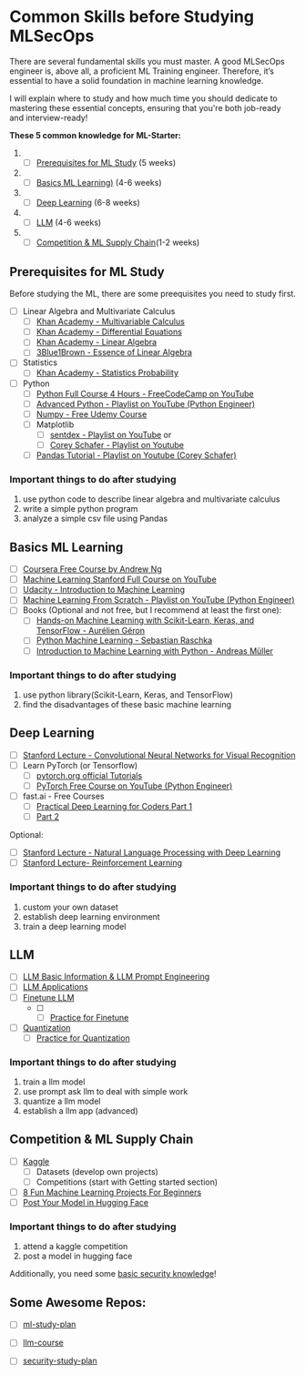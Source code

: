 # Common Skills before Studying MLSecOps

There are several fundamental skills you must master. A good MLSecOps engineer is, above all, a proficient ML Training engineer. Therefore, it’s essential to have a solid foundation in machine learning knowledge.

I will explain where to study and how much time you should dedicate to mastering these essential concepts, ensuring that you're both job-ready and interview-ready!

**These 5 common knowledge for ML-Starter:**

1. -[ ] [Prerequisites for ML Study](#prerequisites-for-ml-study) (5 weeks)
2. -[ ] [Basics ML Learning)](#basics-ml-learning) (4-6 weeks)
3. -[ ] [Deep Learning](#deep-learning) (6-8 weeks)
4. -[ ] [LLM](#llm) (4-6 weeks)
5. -[ ] [Competition & ML Supply Chain](#competition-&-ml-supply-chain)(1-2 weeks)

## Prerequisites for ML Study

Before studying the ML, there are some preequisites you need to study first.

- [ ] Linear Algebra and Multivariate Calculus
    - [ ] [Khan Academy - Multivariable Calculus](https://www.khanacademy.org/math/multivariable-calculus)
    - [ ] [Khan Academy - Differential Equations](https://www.khanacademy.org/math/differential-equations)
    - [ ] [Khan Academy - Linear Algebra](https://www.khanacademy.org/math/linear-algebra)
    - [ ] [3Blue1Brown - Essence of Linear Algebra](https://www.3blue1brown.com/essence-of-linear-algebra-page/)
- [ ] Statistics
    - [ ] [Khan Academy - Statistics Probability](https://www.khanacademy.org/math/statistics-probability)

- [ ] Python
    - [ ] [Python Full Course 4 Hours - FreeCodeCamp on YouTube](https://www.youtube.com/watch?v=rfscVS0vtbw) 
    - [ ] [Advanced Python - Playlist on YouTube (Python Engineer)](https://www.youtube.com/watch?v=QLTdOEn79Rc&list=PLqnslRFeH2UqLwzS0AwKDKLrpYBKzLBy2)
    - [ ] [Numpy - Free Udemy Course](https://www.udemy.com/course/deep-learning-prerequisites-the-numpy-stack-in-python/)
    - [ ] Matplotlib
        - [ ] [sentdex - Playlist on YouTube](https://www.youtube.com/watch?v=q7Bo_J8x_dw&list=PLQVvvaa0QuDfefDfXb9Yf0la1fPDKluPF) or
        - [ ] [Corey Schafer - Playlist on Youtube](https://www.youtube.com/watch?v=UO98lJQ3QGI&list=PL-osiE80TeTvipOqomVEeZ1HRrcEvtZB_)
    - [ ] [Pandas Tutorial - Playlist on Youtube (Corey Schafer)](https://www.youtube.com/watch?v=ZyhVh-qRZPA&list=PL-osiE80TeTsWmV9i9c58mdDCSskIFdDS)

### Important things to do after studying

1. use python code to describe linear algebra and multivariate calculus
2.  write a simple python program
3. analyze a simple csv file using Pandas

## Basics ML Learning

- [ ] [Coursera Free Course by Andrew Ng](https://www.coursera.org/learn/machine-learning)
- [ ] [Machine Learning Stanford Full Course on YouTube](https://www.youtube.com/watch?v=PPLop4L2eGk&list=PLLssT5z_DsK-h9vYZkQkYNWcItqhlRJLN)
- [ ] [Udacity - Introduction to Machine Learning](https://www.udacity.com/course/intro-to-machine-learning--ud120)
- [ ] [Machine Learning From Scratch - Playlist on YouTube (Python Engineer)](https://www.youtube.com/watch?v=ngLyX54e1LU&list=PLqnslRFeH2Upcrywf-u2etjdxxkL8nl7E)
- [ ] Books (Optional and not free, but I recommend at least the first one):
    - [ ] [Hands-on Machine Learning with Scikit-Learn, Keras, and TensorFlow - Aurélien Géron](https://www.amazon.com/Hands-Machine-Learning-Scikit-Learn-TensorFlow/dp/1492032646/ref=sr_1_1?crid=1J69S9GKU93E4&keywords=hands+on+machine+learning+with+scikit-learn+and+tensorflow+2&qid=1584648367&sprefix=hands+o%2Caps%2C256&sr=8-1)
    - [ ] [Python Machine Learning - Sebastian Raschka](https://www.amazon.com/Python-Machine-Learning-scikit-learn-TensorFlow/dp/1789955750/ref=sr_1_1?crid=L7PEHL95RXH4&keywords=python+machine+learning&qid=1584648438&sprefix=python+ma%2Caps%2C230&sr=8-1)
    - [ ] [Introduction to Machine Learning with Python - Andreas Müller](https://www.amazon.com/Introduction-Machine-Learning-Python-Scientists/dp/1449369413/ref=sr_1_1?crid=WAQPG9CEM3W&keywords=introduction+to+machine+learning+with+python&qid=1584648523&sprefix=introduc%2Caps%2C238&sr=8-1)

### Important things to do after studying

1. use python library(Scikit-Learn, Keras, and TensorFlow)
2. find the disadvantages of these basic machine learning

## Deep Learning
- [ ] [Stanford Lecture - Convolutional Neural Networks for Visual Recognition](https://www.youtube.com/watch?v=vT1JzLTH4G4&list=PL3FW7Lu3i5JvHM8ljYj-zLfQRF3EO8sYv)
- [ ] Learn PyTorch (or Tensorflow)
    - [ ] [pytorch.org official Tutorials](https://pytorch.org/tutorials/)
    - [ ] [PyTorch Free Course on YouTube (Python Engineer)](https://www.youtube.com/watch?v=EMXfZB8FVUA&list=PLqnslRFeH2UrcDBWF5mfPGpqQDSta6VK4)
- [ ] fast.ai - Free Courses
    - [ ] [Practical Deep Learning for Coders Part 1](https://www.fast.ai/)
    - [ ] [Part 2](https://course.fast.ai/part2)

Optional:
- [ ] [Stanford Lecture - Natural Language Processing with Deep Learning](https://www.youtube.com/watch?v=8rXD5-xhemo&list=PLoROMvodv4rOhcuXMZkNm7j3fVwBBY42z)
- [ ] [Stanford Lecture- Reinforcement Learning](https://www.youtube.com/watch?v=FgzM3zpZ55o&list=PLoROMvodv4rOSOPzutgyCTapiGlY2Nd8u)

### Important things to do after studying

1. custom your own dataset
2. establish deep learning environment
3. train a deep learning model

## LLM

- [ ] [LLM Basic Information & LLM Prompt Engineering](https://learnprompting.org/docs/basics/introduction)
- [ ] [LLM Applications](https://learnprompting.org/docs/basic_applications/introduction)
- [ ] [Finetune LLM](https://arxiv.org/html/2408.13296v1)
    - [ ] - [ ] [Practice for Finetune](https://github.com/ashishpatel26/LLM-Finetuning)
- [ ] [Quantization](https://huggingface.co/docs/optimum/en/concept_guides/quantization)
    - [ ] [Practice for Quantization](https://github.com/mlabonne/llm-course?tab=readme-ov-file#quantization)

### Important things to do after studying

1. train a llm model 
2. use prompt ask llm to deal with simple work
3. quantize a llm model
4. establish a llm app (advanced)


## Competition & ML Supply Chain
- [ ] [Kaggle](https://www.kaggle.com/)
    - [ ] Datasets (develop own projects)
    - [ ] Competitions (start with Getting started section)
- [ ] [8 Fun Machine Learning Projects For Beginners](https://elitedatascience.com/machine-learning-projects-for-beginners)
- [ ] [Post Your Model in Hugging Face](https://huggingface.co/docs/hub/repositories-getting-started)

### Important things to do after studying

1. attend a kaggle competition
2. post a model in hugging face

Additionally, you need some [basic security knowledge](https://github.com/jassics/security-study-plan/blob/main/common-skills-study-plan.md)!

## Some Awesome Repos:

- [ ] [ml-study-plan](https://github.com/patrickloeber/ml-study-plan)
- [ ] [llm-course](https://github.com/mlabonne/llm-course)
- [ ] [security-study-plan](https://github.com/jassics/security-study-plan)



